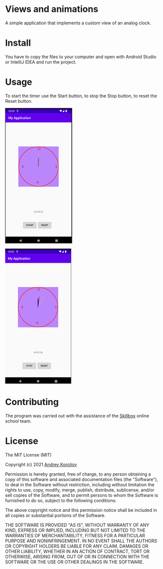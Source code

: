 # Views and animations
A simple application that implements a custom view of an analog clock.

# Install
You have to copy the files to your computer and open with Android Studio or IntelliJ IDEA and run the project.

# Usage
To start the timer use the Start button, to stop the Stop button, to reset the Reset button.

![This is an image](/views_and_animations/screenshots/start.png)

![This is an image2](/views_and_animations/screenshots/startbt.png)

# Contributing
The program was carried out with the assistance of the [Skillbox](https://skillbox.ru) online school team.

# License
The MIT License (MIT)

Copyright (c) 2021 [Andrey Koroliov](https://github.com/AndreyKoroliov1981)


Permission is hereby granted, free of charge, to any person obtaining a copy of this software and associated documentation files (the "Software"), to deal in the Software without restriction, including without limitation the rights to use, copy, modify, merge, publish, distribute, sublicense, and/or sell copies of the Software, and to permit persons to whom the Software is furnished to do so, subject to the following conditions:

The above copyright notice and this permission notice shall be included in all copies or substantial portions of the Software.

THE SOFTWARE IS PROVIDED "AS IS", WITHOUT WARRANTY OF ANY KIND, EXPRESS OR IMPLIED, INCLUDING BUT NOT LIMITED TO THE WARRANTIES OF MERCHANTABILITY, FITNESS FOR A PARTICULAR PURPOSE AND NONINFRINGEMENT. IN NO EVENT SHALL THE AUTHORS OR COPYRIGHT HOLDERS BE LIABLE FOR ANY CLAIM, DAMAGES OR OTHER LIABILITY, WHETHER IN AN ACTION OF CONTRACT, TORT OR OTHERWISE, ARISING FROM, OUT OF OR IN CONNECTION WITH THE SOFTWARE OR THE USE OR OTHER DEALINGS IN THE SOFTWARE.
